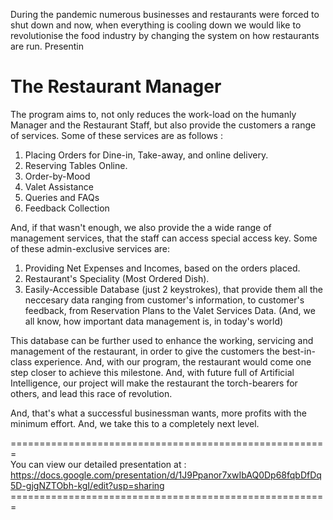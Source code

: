 During the pandemic numerous businesses and restaurants were forced to shut down and now, when everything is cooling down we would like to revolutionise
the food industry by changing the system on how restaurants are run. Presentin

# The Restaurant Manager

The program aims to, not only reduces the work-load on the humanly Manager and the Restaurant Staff, but also provide the customers
a range of services. Some of these services are as follows :
  1. Placing Orders for Dine-in, Take-away, and online delivery.
  2. Reserving Tables Online.
  3. Order-by-Mood
  4. Valet Assistance
  5. Queries and FAQs
  6. Feedback Collection

And, if that wasn't enough, we also provide the a wide range of management services, that the staff can access special access key.
Some of these admin-exclusive services are:
  1. Providing Net Expenses and Incomes, based on the orders placed.
  2. Restaurant's Speciality (Most Ordered Dish).
  3. Easily-Accessible Database (just 2 keystrokes), that provide them all the neccesary data ranging from customer's information, to customer's feedback,
     from Reservation Plans to the Valet Services Data. (And, we all know, how important data management is, in today's world)

This database can be further used to enhance the working, servicing and management of the restaurant, in order to give the customers the best-in-class
experience. And, with our program, the restaurant would come one step closer to achieve this milestone. And, with future full of Artificial
Intelligence, our project will make the restaurant the torch-bearers for others, and lead this race of revolution.

And, that's what a successful businessman wants, more profits with the minimum effort. And, we take this to a completely next level.

=======================================================<br>
You can view our detailed presentation at :<br>
https://docs.google.com/presentation/d/1J9Ppanor7xwIbAQ0Dp68fqbDfDq5D-gjgNZTObh-kgI/edit?usp=sharing<br>
=======================================================<br>

